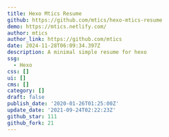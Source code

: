 ```yaml
---
title: Hexo Mtics Resume
github: https://github.com/mtics/hexo-mtics-resume
demo: https://mtics.netlify.com/
author: mtics
author_link: https://github.com/mtics
date: 2024-11-28T06:09:34.397Z
description: A minimal simple resume for hexo
ssg:
  - Hexo
css: []
ui: []
cms: []
category: []
draft: false
publish_date: '2020-01-26T01:25:00Z'
update_date: '2021-09-24T02:22:23Z'
github_star: 111
github_fork: 21
---
```

